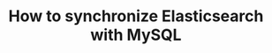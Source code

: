 ---
title: How to synchronize Elasticsearch with MySQL
tags: [Elasticsearch, MySQL, Logstash, Data Engineering, Data Science]
style: fill   # border, fill
color: info
description: Using Logstash to create a data pipe linking Elasticsearch to MySQL in order to build an index from scratch and to replicate any changes occurring on the database records into Elasticsearch
external_url: https://towardsdatascience.com/how-to-synchronize-elasticsearch-with-mysql-ed32fc57b339
---